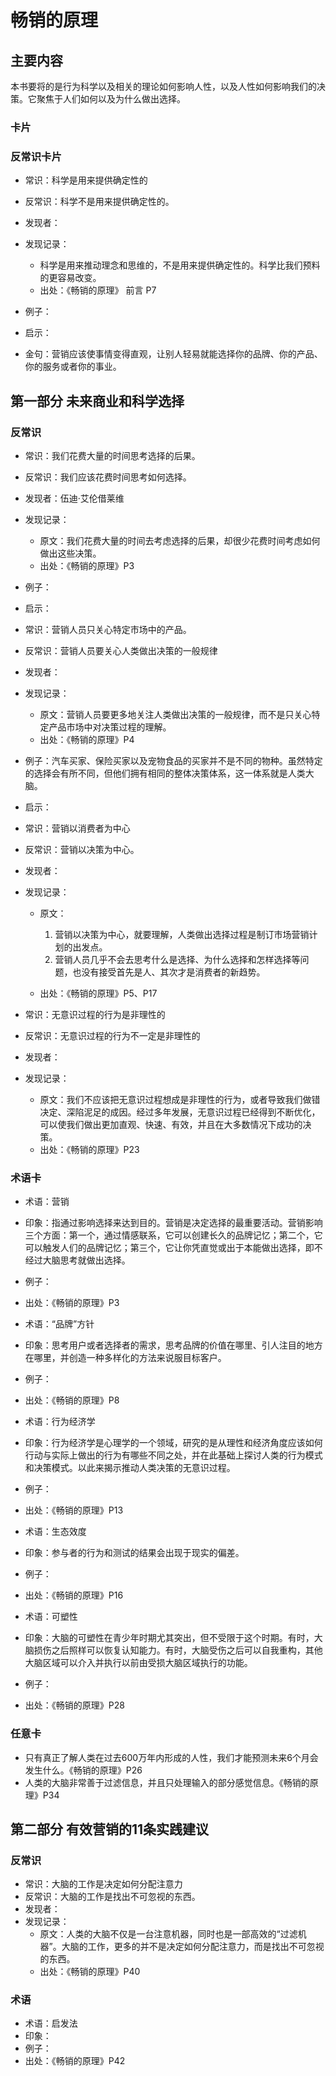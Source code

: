 # 畅销的原理
## 主要内容
本书要将的是行为科学以及相关的理论如何影响人性，以及人性如何影响我们的决策。它聚焦于人们如何以及为什么做出选择。

### 卡片
###  反常识卡片
- 常识：科学是用来提供确定性的
- 反常识：科学不是用来提供确定性的。
- 发现者：
- 发现记录：
    - 科学是用来推动理念和思维的，不是用来提供确定性的。科学比我们预料的更容易改变。
    - 出处：《畅销的原理》 前言 P7
- 例子：
- 启示：

- 金句：营销应该使事情变得直观，让别人轻易就能选择你的品牌、你的产品、你的服务或者你的事业。

## 第一部分 未来商业和科学选择
### 反常识
- 常识：我们花费大量的时间思考选择的后果。
- 反常识：我们应该花费时间思考如何选择。
- 发现者：伍迪·艾伦借莱维
- 发现记录：
    - 原文：我们花费大量的时间去考虑选择的后果，却很少花费时间考虑如何做出这些决策。
    - 出处：《畅销的原理》P3
- 例子：
- 启示：


- 常识：营销人员只关心特定市场中的产品。
- 反常识：营销人员要关心人类做出决策的一般规律
- 发现者：
- 发现记录：
    - 原文：营销人员要更多地关注人类做出决策的一般规律，而不是只关心特定产品市场中对决策过程的理解。
    - 出处：《畅销的原理》P4
- 例子：汽车买家、保险买家以及宠物食品的买家并不是不同的物种。虽然特定的选择会有所不同，但他们拥有相同的整体决策体系，这一体系就是人类大脑。
- 启示：

- 常识：营销以消费者为中心
- 反常识：营销以决策为中心。
- 发现者：
- 发现记录：
    - 原文：
        1. 营销以决策为中心，就要理解，人类做出选择过程是制订市场营销计划的出发点。
        2. 营销人员几乎不会去思考什么是选择、为什么选择和怎样选择等问题，也没有接受首先是人、其次才是消费者的新趋势。
    
    - 出处：《畅销的原理》P5、P17


- 常识：无意识过程的行为是非理性的
- 反常识：无意识过程的行为不一定是非理性的
- 发现者：
- 发现记录：
    - 原文：我们不应该把无意识过程想成是非理性的行为，或者导致我们做错决定、深陷泥足的成因。经过多年发展，无意识过程已经得到不断优化，可以使我们做出更加直观、快速、有效，并且在大多数情况下成功的决策。
    - 出处：《畅销的原理》P23



### 术语卡
- 术语：营销
- 印象：指通过影响选择来达到目的。营销是决定选择的最重要活动。营销影响三个方面：第一个，通过情感联系，它可以创建长久的品牌记忆；第二个，它可以触发人们的品牌记忆；第三个，它让你凭直觉或出于本能做出选择，即不经过大脑思考就做出选择。
- 例子：
- 出处：《畅销的原理》P3

- 术语：“品牌”方针
- 印象：思考用户或者选择者的需求，思考品牌的价值在哪里、引人注目的地方在哪里，并创造一种多样化的方法来说服目标客户。
- 例子：
- 出处：《畅销的原理》P8


- 术语：行为经济学
- 印象：行为经济学是心理学的一个领域，研究的是从理性和经济角度应该如何行动与实际上做出的行为有哪些不同之处，并在此基础上探讨人类的行为模式和决策模式。以此来揭示推动人类决策的无意识过程。
- 例子：
- 出处：《畅销的原理》P13

- 术语：生态效度
- 印象：参与者的行为和测试的结果会出现于现实的偏差。
- 例子：
- 出处：《畅销的原理》P16

- 术语：可塑性
- 印象：大脑的可塑性在青少年时期尤其突出，但不受限于这个时期。有时，大脑损伤之后照样可以恢复认知能力。有时，大脑受伤之后可以自我重构，其他大脑区域可以介入并执行以前由受损大脑区域执行的功能。
- 例子：
- 出处：《畅销的原理》P28


### 任意卡
- 只有真正了解人类在过去600万年内形成的人性，我们才能预测未来6个月会发生什么。《畅销的原理》P26
- 人类的大脑非常善于过滤信息，并且只处理输入的部分感觉信息。《畅销的原理》P34


 ## 第二部分 有效营销的11条实践建议
 ### 反常识
 - 常识：大脑的工作是决定如何分配注意力
 - 反常识：大脑的工作是找出不可忽视的东西。
 - 发现者：
 - 发现记录：
     - 原文：人类的大脑不仅是一台注意机器，同时也是一部高效的“过滤机器”。大脑的工作，更多的并不是决定如何分配注意力，而是找出不可忽视的东西。
     - 出处：《畅销的原理》P40



### 术语
- 术语：启发法
- 印象：
- 例子：
- 出处：《畅销的原理》P42






